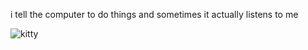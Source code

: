 i tell the computer to do things and sometimes it actually listens to me
<!--START_SECTION:update_image-->
<img src=https://raw.githubusercontent.com/sneakykestrel/sneakykestrel/main/.github/images/insane-1.gif height="" width="" align=left alt=kitty />
<!--END_SECTION:update_image-->

